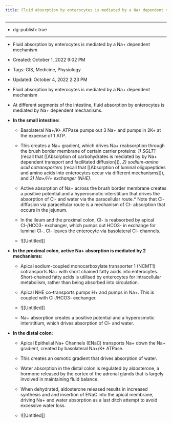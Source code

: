 ```yaml
---
title: Fluid absorption by enterocytes is mediated by a Na+ dependent mechanism
---
```


- --

- dg-publish: true

- --

- Fluid absorption by enterocytes is mediated by a Na+ dependent mechanism

- Created: October 1, 2022 9:02 PM

- Tags: GIS, Medicine, Physiology

- Updated: October 4, 2022 2:23 PM

- Fluid absorption by enterocytes is mediated by a Na+ dependent mechanism

- At different segments of the intestine, fluid absorption by enterocytes is mediated by Na+ dependent mechanisms.

- **In the small intestine:**
	 - Basolateral Na+/K+ ATPase pumps out 3 Na+ and pumps in 2K+ at the expense of 1 ATP.

	 - This creates a Na+ gradient, which drives Na+ reabsorption through the brush border membrane of certain carrier proteins: *1) SGLT1* (recall that [[Absorption of carbohydrates is mediated by by Na+ dependent transport and facilitated diffusion]]), *2) sodium-amino acid cotransporters* (recall that [[Absorption of luminal oligopeptides and amino acids into enterocytes occur via different mechanisms]]), and *3) Na+/H+ exchanger (NHE)*.

	 - Active absorption of Na+ across the brush border membrane creates a positive potential and a hyperosmotic interstitium that drives the absorption of Cl- and water via the paracellular route.* Note that Cl- diffusion via paracellular route is a mechanism of Cl- absorption that occurs in the jejunum.

	 - In the ileum and the proximal colon, Cl- is reabsorbed by apical Cl-/HCO3- exchanger, which pumps out HCO3- in exchange for luminal Cl-. Cl- leaves the enterocyte via basolateral Cl- channels.

	 - ![[Untitled]]

- **In the proximal colon, active Na+ absorption is mediated by 2 mechanisms:**
	 - Apical sodium-coupled monocarboxylate transporter 1 (NCMT1) cotransports Na+ with short chained fatty acids into enterocytes. Short-chained fatty acids is utilised by enterocytes for intracellular metabolism, rather than being absorbed into circulation.

	 - Apical NHE co-transports pumps H+ and pumps in Na+. This is coupled with Cl-/HCO3- exchanger.

	 - ![[Untitled]]

	 - Na+ absorption creates a positive potential and a hyperosmotic interstitium, which drives absorption of Cl- and water.

- **In the distal colon:**
	 - Apical Epithelial Na+ Channels (ENaC) transports Na+ down the Na+ gradient, created by basolateral Na+/K+ ATPase.

	 - This creates an osmotic gradient that drives absorption of water.

	 - Water absorption in the distal colon is regulated by aldosterone, a hormone released by the cortex of the adrenal glands that is largely involved in maintaining fluid balance.

	 - When dehydrated, aldosterone released results in increased synthesis and and insertion of ENaC into the apical membrane, driving Na+ and water absorption as a last ditch attempt to avoid excessive water loss.

	 - ![[Untitled]]
